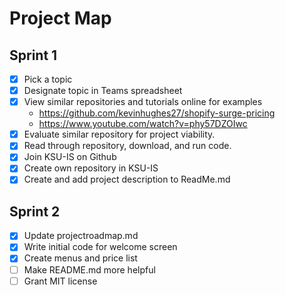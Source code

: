 # Project Map 
## Sprint 1
- [x] Pick a topic
- [x] Designate topic in Teams spreadsheet
- [x] View similar repositories and tutorials online for examples
     - https://github.com/kevinhughes27/shopify-surge-pricing
     - https://www.youtube.com/watch?v=phy57DZOIwc
- [x] Evaluate similar repository for project viability.
- [x] Read through repository, download, and run code.
- [x] Join KSU-IS on Github
- [x] Create own repository in KSU-IS
- [x] Create and add project description to ReadMe.md

## Sprint 2
- [x] Update projectroadmap.md
- [x] Write initial code for welcome screen
- [x] Create menus and price list
- [ ] Make README.md more helpful
- [ ] Grant MIT license